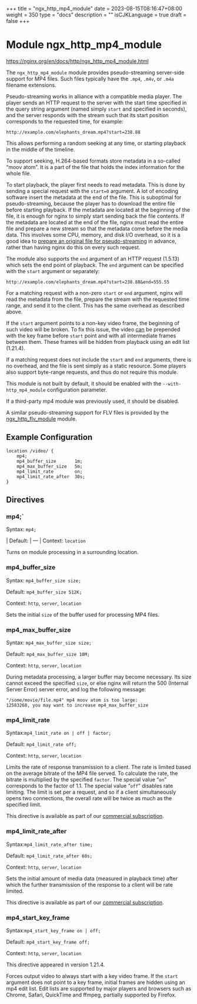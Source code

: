 +++
title = "ngx_http_mp4_module"
date = 2023-08-15T08:16:47+08:00
weight = 350
type = "docs"
description = ""
isCJKLanguage = true
draft = false
+++

# Module ngx_http_mp4_module



https://nginx.org/en/docs/http/ngx_http_mp4_module.html



The `ngx_http_mp4_module` module provides pseudo-streaming server-side support for MP4 files. Such files typically have the `.mp4`, `.m4v`, or `.m4a` filename extensions.

Pseudo-streaming works in alliance with a compatible media player. The player sends an HTTP request to the server with the start time specified in the query string argument (named simply `start` and specified in seconds), and the server responds with the stream such that its start position corresponds to the requested time, for example:

```
http://example.com/elephants_dream.mp4?start=238.88
```

This allows performing a random seeking at any time, or starting playback in the middle of the timeline.

To support seeking, H.264-based formats store metadata in a so-called “moov atom”. It is a part of the file that holds the index information for the whole file.

To start playback, the player first needs to read metadata. This is done by sending a special request with the `start=0` argument. A lot of encoding software insert the metadata at the end of the file. This is suboptimal for pseudo-streaming, because the player has to download the entire file before starting playback. If the metadata are located at the beginning of the file, it is enough for nginx to simply start sending back the file contents. If the metadata are located at the end of the file, nginx must read the entire file and prepare a new stream so that the metadata come before the media data. This involves some CPU, memory, and disk I/O overhead, so it is a good idea to [prepare an original file for pseudo-streaming](https://github.com/flowplayer/flowplayer/wiki/7.1.1-video-file-correction) in advance, rather than having nginx do this on every such request.

The module also supports the `end` argument of an HTTP request (1.5.13) which sets the end point of playback. The `end` argument can be specified with the `start` argument or separately:

```
http://example.com/elephants_dream.mp4?start=238.88&end=555.55
```



For a matching request with a non-zero `start` or `end` argument, nginx will read the metadata from the file, prepare the stream with the requested time range, and send it to the client. This has the same overhead as described above.



If the `start` argument points to a non-key video frame, the beginning of such video will be broken. To fix this issue, the video [can](https://nginx.org/en/docs/http/ngx_http_mp4_module.html#mp4_start_key_frame) be prepended with the key frame before `start` point and with all intermediate frames between them. These frames will be hidden from playback using an edit list (1.21.4).

If a matching request does not include the `start` and `end` arguments, there is no overhead, and the file is sent simply as a static resource. Some players also support byte-range requests, and thus do not require this module.

This module is not built by default, it should be enabled with the `--with-http_mp4_module` configuration parameter.

If a third-party mp4 module was previously used, it should be disabled.



A similar pseudo-streaming support for FLV files is provided by the [ngx_http_flv_module](https://nginx.org/en/docs/http/ngx_http_flv_module.html) module.



## Example Configuration



```
location /video/ {
    mp4;
    mp4_buffer_size       1m;
    mp4_max_buffer_size   5m;
    mp4_limit_rate        on;
    mp4_limit_rate_after  30s;
}
```





## Directives



### mp4;`

  Syntax:  `mp4;`

| Default: | —          |
  Context: `location`


Turns on module processing in a surrounding location.



### mp4_buffer_size

  Syntax:  `mp4_buffer_size size;`

  Default: `mp4_buffer_size 512K;`

  Context: `http`, `server`, `location`


Sets the initial `size` of the buffer used for processing MP4 files.



### mp4_max_buffer_size

  Syntax:  `mp4_max_buffer_size size;`

  Default: `mp4_max_buffer_size 10M;`

  Context: `http`, `server`, `location`


During metadata processing, a larger buffer may become necessary. Its size cannot exceed the specified `size`, or else nginx will return the 500 (Internal Server Error) server error, and log the following message:

```
"/some/movie/file.mp4" mp4 moov atom is too large:
12583268, you may want to increase mp4_max_buffer_size
```





### mp4_limit_rate

  Syntax:`mp4_limit_rate on | off | factor;`

  Default: `mp4_limit_rate off;`

  Context: `http`, `server`, `location`


Limits the rate of response transmission to a client. The rate is limited based on the average bitrate of the MP4 file served. To calculate the rate, the bitrate is multiplied by the specified `factor`. The special value “`on`” corresponds to the factor of 1.1. The special value “`off`” disables rate limiting. The limit is set per a request, and so if a client simultaneously opens two connections, the overall rate will be twice as much as the specified limit.



This directive is available as part of our [commercial subscription](http://nginx.com/products/).





### mp4_limit_rate_after

  Syntax:`mp4_limit_rate_after time;`

  Default: `mp4_limit_rate_after 60s;`

  Context: `http`, `server`, `location`


Sets the initial amount of media data (measured in playback time) after which the further transmission of the response to a client will be rate limited.



This directive is available as part of our [commercial subscription](http://nginx.com/products/).





### mp4_start_key_frame

  Syntax:`mp4_start_key_frame on | off;`

  Default: `mp4_start_key_frame off;`

  Context: `http`, `server`, `location`


This directive appeared in version 1.21.4.

Forces output video to always start with a key video frame. If the `start` argument does not point to a key frame, initial frames are hidden using an mp4 edit list. Edit lists are supported by major players and browsers such as Chrome, Safari, QuickTime and ffmpeg, partially supported by Firefox.